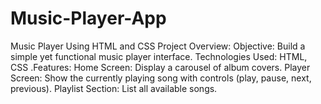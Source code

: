 # Music-Player-App
Music Player Using HTML and CSS Project Overview: Objective: Build a simple yet functional music player interface. Technologies Used: HTML, CSS .Features: Home Screen: Display a carousel of album covers. Player Screen: Show the currently playing song with controls (play, pause, next, previous). Playlist Section: List all available songs.
